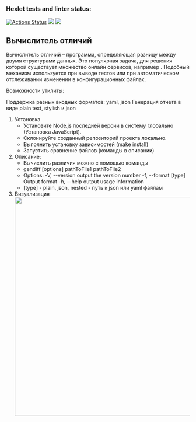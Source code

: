 ### Hexlet tests and linter status:
[![Actions Status](https://github.com/Kachabery/frontend-project-46/workflows/hexlet-check/badge.svg)](https://github.com/Kachabery/frontend-project-46/actions)
<a href="https://codeclimate.com/github/Kachabery/frontend-project-46/maintainability"><img src="https://api.codeclimate.com/v1/badges/0480a47f4e1b814dd51b/maintainability" /></a>
<a href="[![Test Coverage](https://api.codeclimate.com/v1/badges/0480a47f4e1b814dd51b/test_coverage)](https://codeclimate.com/github/Kachabery/frontend-project-46/test_coverage)"><img src="https://api.codeclimate.com/v1/badges/0480a47f4e1b814dd51b/test_coverage" /></a>

## Вычислитель отличий

<p>Вычислитель отличий – программа, определяющая разницу между двумя структурами данных. Это популярная задача, для решения которой существует множество онлайн сервисов, например <a href="http://www.jsondiff.com" /></a> . Подобный механизм используется при выводе тестов или при автоматическом отслеживании изменении в конфигурационных файлах.</p>

<p>Возможности утилиты:</p>

<p>Поддержка разных входных форматов: yaml, json Генерация отчета в виде plain text, stylish и json</p>

<ol>
  <li>Установка
    <ul>
      <li>Установите Node.js последней версии в систему глобально (Установка JavaScript).</li>
      <li>Склонируйте созданный репозиторий проекта локально.</li>
      <li>Выполнить установку зависимостей (make install)</li>
      <li>Запустить сравнение файлов (команды в описании)</li>
    </ul>
  </li>
  <li>Описание:
    <ul>
      <li>Вычислить различия можно с помощью команды</li>
      <li>gendiff [options] pathToFile1 pathToFile2</li>
    <li>Options: -V, --version output the version number -f, --format [type] Output format -h, --help output usage information</li>
     <li>[type] - plain, json, nested - путь к json или yaml файлам</li>
    </ul>
  </li>

  
 <li>Визуализация</li>
<a href="https://asciinema.org/a/trKv2s90F6vmRdFSbRKUYvf4J"><img src="https://asciinema.org/a/trKv2s90F6vmRdFSbRKUYvf4J.png" width="600"/></a>